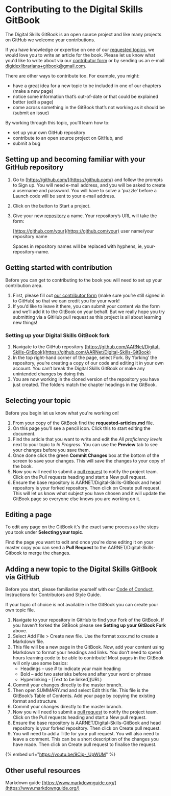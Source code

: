 # Contributing to the Digital Skills GitBook

The Digital Skills GitBook is an open source project and like many projects on GitHub we welcome your contributions.

If you have knowledge or expertise on one of our [requested topics](https://aarnet.gitbook.io/digital-skills-gitbook-1/requested-articles), we would love you to write an article for the book. Please let us know what you'd like to write about via our [contributor form](https://github.com/AARNet/Digital-Skills-GitBook/issues/new?assignees=sarasrking\&labels=contributors\&template=contributor-form.yml\&title=Contributor+form%3A+) or by sending us an e-mail digidexlibrarians+gitbook@gmail.com.

There are other ways to contribute too. For example, you might:

* have a great idea for a new topic to be included in one of our chapters (make a new page)
* notice some information that’s out-of-date or that could be explained better (edit a page)
* come across something in the GitBook that’s not working as it should be (submit an issue)

By working through this topic, you’ll learn how to:

* set up your own GitHub repository
* contribute to an open source project on GitHub, and
* submit a bug

## Setting up and becoming familiar with your GitHub repository

1. Go to [https://github.com/](https://github.com/) and follow the prompts to Sign up. You will need e-mail address, and you will be asked to create a username and password. You will have to solve a ‘puzzle’ before a Launch code will be sent to your e-mail address.
2. Click on the button to Start a project.
3.  Give your new [repository](glossary.md#repository) a name. Your repository’s URL will take the form:

    [https://github.com/your](https://github.com/your) user name/your repository name

    Spaces in repository names will be replaced with hyphens, ie, your-repository-name.

## Getting started with contribution

Before you can get to contributing to the book you will need to set up your contribution area.

1. First, please fill out [our contributor form](https://github.com/AARNet/Digital-Skills-GitBook/issues/new?assignees=sarasrking\&labels=contributors\&template=contributor-form.yml\&title=Contributor+form%3A+) (make sure you’re still signed in to GitHub) so that we can credit you for your work!
2. If you’d like to leave it there, you can submit your content via the form and we’ll add it to the GitBook on your behalf. But we really hope you try submitting via a GitHub pull request as this project is all about learning new things!

### Setting up your Digital Skills GitBook fork

1. Navigate to the GitHub repository [https://github.com/AARNet/Digital-Skills-GitBook](https://github.com/AARNet/Digital-Skills-GitBook)
2. In the top right-hand corner of the page, select Fork. By ‘forking’ the repository, you’re creating a copy of our code and editing it in your own account. You can’t break the Digital Skills GitBook or make any unintended changes by doing this.
3. You are now working in the cloned version of the repository you have just created. The folders match the chapter headings in the GitBook.

## Selecting your topic

Before you begin let us know what you're working on!

1. From your copy of the GitBook find the **requested-articles.md** file.
2. On this page you'll see a pencil icon. Click this to start editing the document.
3. Find the article that you want to write and edit the _All proficiency levels_ next to your topic to _In Progress_. You can use the **Preview** tab to see your changes before you save them.
4. Once done click the green **Commit Changes** box at the bottom of the screen to save your changes. This will save the changes to your copy of the book.
5. Now you will need to submit a [pull request](glossary.md#p) to notify the project team. Click on the Pull requests heading and start a New pull request.
6. Ensure the base repository is AARNET/Digital-Skills-GitBook and head repository is your forked repository. Then click on Create pull request. This will let us know what subject you have chosen and it will update the GitBook page so everyone else knows you are working on it.

## Editing a page

To edit any page on the GitBook it's the exact same process as the steps you took under **Selecting your topic**.

Find the page you want to edit and once you're done editing it on your master copy you can send a **Pull Request** to the AARNET/Digital-Skills-Gitbook to merge the changes.

## Adding a new topic to the Digital Skills GitBook via GitHub

Before you start, please familiarise yourself with our [Code of Conduct](code-of-conduct.md), Instructions for Contributors and Style Guide.

If your topic of choice is not available in the GitBook you can create your own topic file.

1. Navigate to your repository in GitHub to find your Fork of the GitBook. If you haven't forked the GitBook please see **Setting up your GitBook Fork** above.
2. Select Add File > Create new file. Use the format xxxx.md to create a Markdown file.
3. This file will be a new page in the GitBook. Now, add your content using Markdown to format your headings and links. You don’t need to spend hours learning code to be able to contribute! Most pages in the GitBook will only use some basics:
   * Headings – use # to indicate your main heading
   * Bold – add two asterisks before and after your word or phrase
   * Hyperlinking - \[Text to be linked]\(URL)
4. Commit your changes directly to the master branch.
5. Then open SUMMARY.md and select Edit this file. This file is the GitBook’s Table of Contents. Add your page by copying the existing format and structure.
6. Commit your changes directly to the master branch.
7. Now you will need to submit a [pull request](glossary.md#p) to notify the project team. Click on the Pull requests heading and start a New pull request.
8. Ensure the base repository is AARNET/Digital-Skills-GitBook and head repository is your forked repository. Then click on Create pull request.
9. You will need to add a Title for your pull request. You will also need to leave a comment. This can be a short description of the changes you have made. Then click on Create pull request to finalise the request.

{% embed url="https://youtu.be/9Cip-_UpWUM" %}

## Other useful resources

Markdown guide [https://www.markdownguide.org/](https://www.markdownguide.org/)
